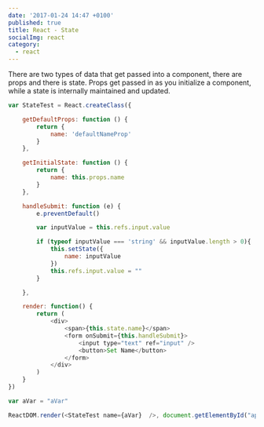 ```yaml
---
date: '2017-01-24 14:47 +0100'
published: true
title: React - State
socialImg: react
category:
  - react
---
```

There are two types of data that get passed into a component, there are props and there is state. Props get passed in as you initialize a component, while a state is internally maintained and updated. 

```js
var StateTest = React.createClass({

    getDefaultProps: function () {
        return {
            name: 'defaultNameProp'
        }
    },

    getInitialState: function () {
        return {
            name: this.props.name
        }
    },

    handleSubmit: function (e) {
        e.preventDefault()

        var inputValue = this.refs.input.value

        if (typeof inputValue === 'string' && inputValue.length > 0){
            this.setState({
                name: inputValue
            })
            this.refs.input.value = ""
        }

    },

    render: function() {
        return (
            <div>
                <span>{this.state.name}</span>
                <form onSubmit={this.handleSubmit}>
                    <input type="text" ref="input" />
                    <button>Set Name</button>
                </form>
            </div>
        )
    }
})

var aVar = "aVar"

ReactDOM.render(<StateTest name={aVar}  />, document.getElementById("app"))

```
